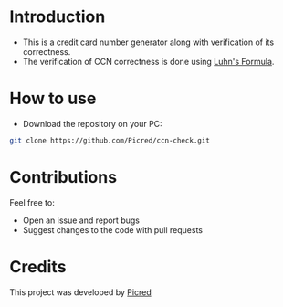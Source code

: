# Introduction
- This is a credit card number generator along with verification of its correctness.
- The verification of CCN correctness is done using [Luhn's Formula](https://en.wikipedia.org/wiki/Luhn_algorithm).

# How to use
- Download the repository on your PC:
```bash 
git clone https://github.com/Picred/ccn-check.git 
```


# Contributions
Feel free to:
- Open an issue and report bugs
- Suggest changes to the code with pull requests

# Credits
This project was developed by [Picred](https://github.com/Picred)